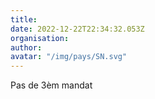 ```yaml
---
title: 
date: 2022-12-22T22:34:32.053Z
organisation: 
author: 
avatar: "/img/pays/SN.svg"
---
```


Pas de 3èm mandat